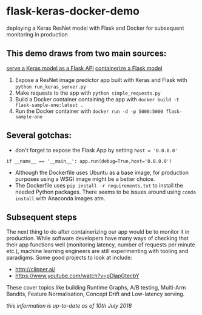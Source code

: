 # flask-keras-docker-demo
deploying a Keras ResNet model with Flask and Docker for subsequent monitoring in production 

## This demo draws from two main sources: 
[serve a Keras model as a Flask API](https://blog.keras.io/building-a-simple-keras-deep-learning-rest-api.html)
[containerize a Flask model](http://containertutorials.com/docker-compose/flask-simple-app.html)

1. Expose a ResNet image predictor app built with Keras and Flask with `python run_keras_server.py`
2. Make requests to the app with `python simple_requests.py`
3. Build a Docker container containing the app with `docker build -t flask-sample-one:latest .`
4. Run the Docker container with `docker run -d -p 5000:5000 flask-sample-one`

## Several gotchas: 
- don't forget to expose the Flask App by setting `host = '0.0.0.0'`

`if __name__ == '__main__':
    app.run(debug=True,host='0.0.0.0')`
    
- Although the Dockerfile uses Ubuntu as a base image, for production purposes using a WSGI image might be a better choice. 
- The Dockerfile uses `pip install -r requirements.txt` to install the needed Python packages. There seems to be issues around using `conda install` with Anaconda images atm. 

## Subsequent steps 
The next thing to do after containerizing our app would be to monitor it in production. While software developers have many ways of checking that their app functions well (monitoring latency, number of requests per minute etc.), machine learning engineers are still experimenting with tooling and paradigms. Some good projects to look at include: 

- http://clipper.ai/
- https://www.youtube.com/watch?v=pDlapGtecbY

These cover topics like building Runtime Graphs, A/B testing, Multi-Arm Bandits, Feature Normalisation, Concept Drift and Low-latency serving. 

*this information is up-to-date as of 10th July 2018*
